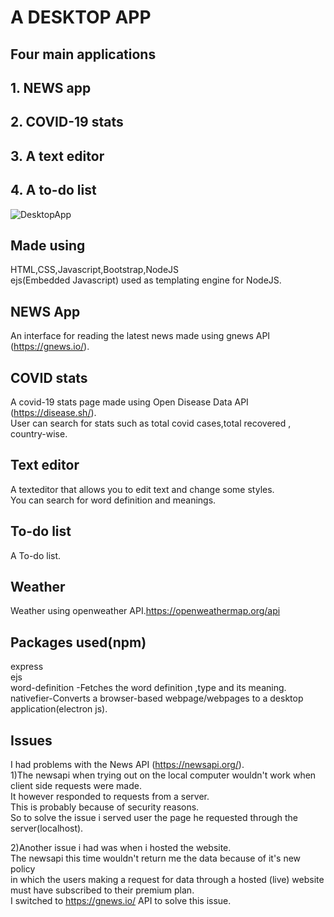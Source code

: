 # A DESKTOP APP
## Four main applications
## 1. NEWS app
## 2. COVID-19 stats 
## 3. A text editor
## 4. A to-do list
![DesktopApp](https://user-images.githubusercontent.com/73852505/123472983-8c36f000-d615-11eb-9e1e-995eea33b3f8.png)

## Made using
HTML,CSS,Javascript,Bootstrap,NodeJS<br>
ejs(Embedded Javascript) used as templating engine for NodeJS.

## NEWS App
An interface for reading the latest news made using gnews API (https://gnews.io/).
## COVID stats
A covid-19 stats page made using Open Disease Data API (https://disease.sh/).<br>
User can search for stats such as total covid cases,total recovered , country-wise.

## Text editor
A texteditor that allows you to edit text and change some styles.<br>
You can search for word definition and meanings.

## To-do list
A To-do list.

## Weather
Weather using openweather API.https://openweathermap.org/api

## Packages used(npm)
 express	<br>
 ejs	<br>
 word-definition -Fetches the word definition ,type and its meaning.	<br>
 nativefier-Converts a browser-based webpage/webpages to a desktop application(electron js).	<br>

## Issues
I had problems with the  News API (https://newsapi.org/).<br>
1)The newsapi when trying out on the local computer wouldn't work when client side requests were made.<br>
It however responded to requests from a server.<br>
This is probably because of security reasons.<br>
So to solve the issue i served user the page he requested through the server(localhost).<br>

2)Another issue i had was when i hosted the website.<br>
The newsapi this time wouldn't return me the data because of it's new policy <br>
in which the users making a request for data through a hosted (live) website <br>
must have subscribed to their premium plan.<Br>
I switched to https://gnews.io/ API to solve this issue.
